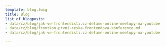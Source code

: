 ```yaml
---
template: blog.twig
title: Blog
list_of_blogposts:
- data/cz/blog/jak-ve-frontendisti.cz-delame-online-meetupy-na-youtube-hardware-software-a-zkusenosti-copy.md
- data/cz/blog/frontkon-prvni-ceska-frontendova-konference.md
- data/cz/blog/jak-ve-frontendisti.cz-delame-online-meetupy-na-youtube-hardware-software-a-zkusenosti.md

---
```

